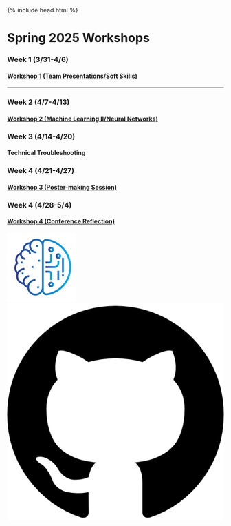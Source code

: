 <head>
  {% include head.html %}
  <title>CruX GitHub Page Home</title>
  <link rel="icon" type="image/x-icon" href="../images/favicon.ico">
</head>

<link rel="stylesheet" href="../css/styles.css">

# Spring 2025 Workshops

### Week 1 (3/31-4/6)
#### [Workshop 1 (Team Presentations/Soft Skills)](https://drive.google.com/drive/u/4/folders/1QAjno-1yo597CTk_EsTWZvLbi5hhFy0V)
---
### Week 2 (4/7-4/13)
#### [Workshop 2 (Machine Learning II/Neural Networks)](https://drive.google.com/drive/u/4/folders/1PR-sEV391IALwpEbkp-c8rk1EmsprOWZ)

### Week 3 (4/14-4/20)
#### Technical Troubleshooting

### Week 4 (4/21-4/27)
#### [Workshop 3 (Poster-making Session)](https://drive.google.com/drive/u/0/folders/1Qeb14KAMMvTVvmLpZO4GTB__cZlxUu_O)

### Week 4 (4/28-5/4)
#### [Workshop 4 (Conference Reflection)](https://drive.google.com/drive/u/0/folders/10ROuJQ3LR7fG6Wf00kXVl6ylgL0TqxU-)


<footer>
    <div id = "images">
        <a href="https://cruxucla.com">
        <img  class = "logo" border = "0" src = "../images/cruxUclaLogo.webp" alt = "CruX UCLA"/>
        </a>
        <a href="https://github.com/CruXUCLA">
        <img class = "logo" border = "0" src = "../images/githubLogo.png" alt = "Github"/>
        </a>
    </div>
</footer>
